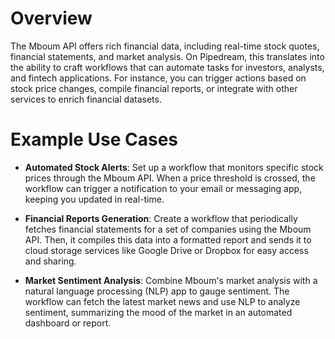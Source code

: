 # Overview

The Mboum API offers rich financial data, including real-time stock quotes, financial statements, and market analysis. On Pipedream, this translates into the ability to craft workflows that can automate tasks for investors, analysts, and fintech applications. For instance, you can trigger actions based on stock price changes, compile financial reports, or integrate with other services to enrich financial datasets.

# Example Use Cases

- **Automated Stock Alerts**: Set up a workflow that monitors specific stock prices through the Mboum API. When a price threshold is crossed, the workflow can trigger a notification to your email or messaging app, keeping you updated in real-time.

- **Financial Reports Generation**: Create a workflow that periodically fetches financial statements for a set of companies using the Mboum API. Then, it compiles this data into a formatted report and sends it to cloud storage services like Google Drive or Dropbox for easy access and sharing.

- **Market Sentiment Analysis**: Combine Mboum's market analysis with a natural language processing (NLP) app to gauge sentiment. The workflow can fetch the latest market news and use NLP to analyze sentiment, summarizing the mood of the market in an automated dashboard or report.
